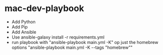 # mac-dev-playbook

- Add Python
- Add Pip
- Add Ansible
- Use ansible-galaxy install -r requirements.yml
- run playbook with "ansible-playbook main.yml -K"
  op just the homebrew options "ansible-playbook main.yml -K --tags "homebrew""
